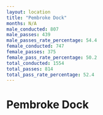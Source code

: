 ```yaml
---
layout: location
title: "Pembroke Dock"
months: N/A
male_conducted: 807
male_passes: 439
male_passes_rate_percentage: 54.4
female_conducted: 747
female_passes: 375
female_pass_rate_percentage: 50.2
total_conducted: 1554
total_passes: 814
total_pass_rate_percentage: 52.4
---
```


# Pembroke Dock
